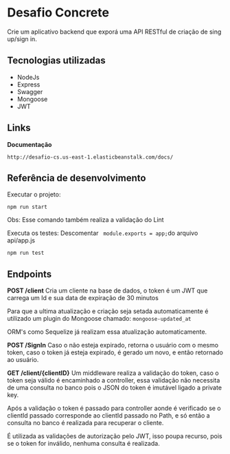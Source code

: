 # Desafio Concrete
Crie um aplicativo backend que exporá uma API RESTful de criação de sing up/sign in.
## Tecnologias utilizadas 

 - NodeJs
 - Express
 - Swagger
 - Mongoose
 - JWT
## Links 

**Documentação**
    
    http://desafio-cs.us-east-1.elasticbeanstalk.com/docs/

## Referência de desenvolvimento

Executar o projeto:
  

    npm run start
   Obs: Esse comando também realiza a validação do Lint

   Executa os testes:
   Descomentar ` module.exports = app;`do arquivo api/app.js
   

    npm run test

 
## Endpoints 

**POST /client**
Cria um cliente na base de dados, o token é um JWT que carrega um Id e sua data de expiração de 30 minutos

Para que a ultima atualização e criação seja setada automaticamente é utilizado um plugin do Mongoose chamado: `mongoose-updated_at` 

ORM's como Sequelize já realizam essa atualização automaticamente.

**POST /SignIn**
Caso o não esteja expirado, retorna o usuário com o mesmo token, caso o token já esteja expirado, é gerado um novo, e então retornado ao usuário. 

**GET /client/{clientID}**
Um middleware realiza a validação do token, caso o token seja válido é encaminhado a controller, essa validação não necessita de uma consulta no banco pois o JSON do token é imutável ligado a private key. 

Após a validação o token é passado para controller aonde é verificado se o clientId passado corresponde ao clientId passado no Path, e só então a consulta no banco é realizada para recuperar o cliente. 

É utilizada as validações de autorização pelo JWT, isso poupa recurso, pois se o token for inválido, nenhuma consulta é realizada. 
